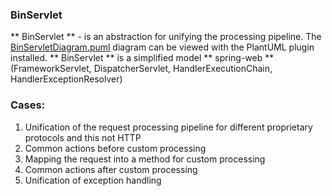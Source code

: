 ### BinServlet
** BinServlet ** - is an abstraction for unifying the processing pipeline.
The [BinServletDiagram.puml](https://github.com/alexkolundev/java-bin-servlet/blob/master/bin-servlet/BinServletDiagram.puml) 
diagram can be viewed with the PlantUML plugin installed.
** BinServlet ** is a simplified model ** spring-web ** (FrameworkServlet, DispatcherServlet, HandlerExecutionChain, HandlerExceptionResolver)

### Cases:
1) Unification of the request processing pipeline for different proprietary protocols and this not HTTP
2) Common actions before custom processing
3) Mapping the request into a method for custom processing
4) Common actions after custom processing
5) Unification of exception handling